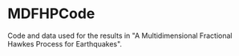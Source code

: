 # MDFHPCode
Code and data used for the results in "A Multidimensional Fractional Hawkes Process for Earthquakes".
